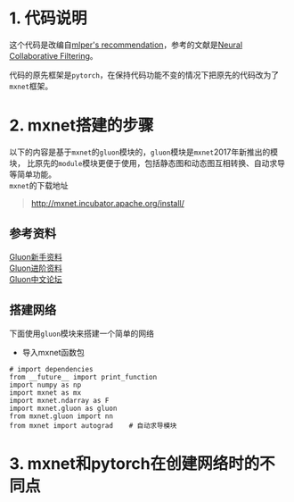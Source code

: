 # 1. 代码说明
这个代码是改编自[mlper's recommendation](https://github.com/mlperf/reference/tree/master/recommendation)，参考的文献是[Neural Collaborative Filtering](http://dl.acm.org/citation.cfm?id=3052569)。

代码的原先框架是`pytorch`，在保持代码功能不变的情况下把原先的代码改为了`mxnet`框架。
# 2. mxnet搭建的步骤
以下的内容是基于`mxnet`的`gluon`模块的，`gluon`模块是`mxnet`2017年新推出的模块，
比原先的`module`模块更便于使用，包括静态图和动态图互相转换、自动求导等简单功能。  
`mxnet`的下载地址
>http://mxnet.incubator.apache.org/install/

## 参考资料
[Gluon新手资料](https://gluon-crash-course.mxnet.io/)  
[Gluon进阶资料](http://zh.gluon.ai/)  
[Gluon中文论坛](https://discuss.gluon.ai/)

## 搭建网络
下面使用`gluon`模块来搭建一个简单的网络
- 导入mxnet函数包
```
# import dependencies
from __future__ import print_function
import numpy as np
import mxnet as mx
import mxnet.ndarray as F
import mxnet.gluon as gluon
from mxnet.gluon import nn
from mxnet import autograd    # 自动求导模块
```
# 3. mxnet和pytorch在创建网络时的不同点
